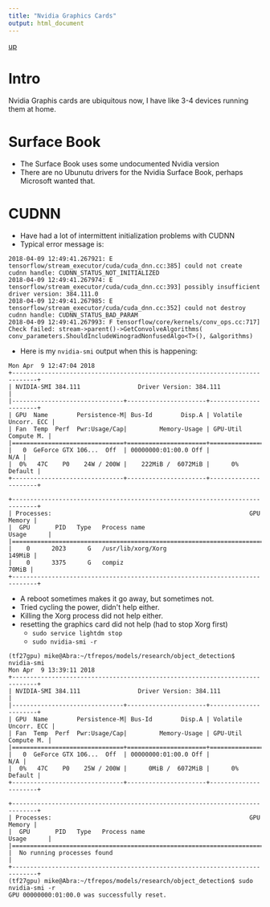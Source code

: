 ```yaml
---
title: "Nvidia Graphics Cards"
output: html_document
---
```

[up](https://mikewise2718.github.io/markdowndocs/)

# Intro
Nvidia Graphis cards are ubiquitous now, I have like 3-4 devices running them at home.

# Surface Book
- The Surface Book uses some undocumented Nvidia version
- There are no Ubunutu drivers for the Nvidia Surface Book, perhaps Microsoft wanted that.

# CUDNN
- Have had a lot of intermittent initialization problems with CUDNN
- Typical error message is:
```
2018-04-09 12:49:41.267921: E tensorflow/stream_executor/cuda/cuda_dnn.cc:385] could not create cudnn handle: CUDNN_STATUS_NOT_INITIALIZED
2018-04-09 12:49:41.267974: E tensorflow/stream_executor/cuda/cuda_dnn.cc:393] possibly insufficient driver version: 384.111.0
2018-04-09 12:49:41.267985: E tensorflow/stream_executor/cuda/cuda_dnn.cc:352] could not destroy cudnn handle: CUDNN_STATUS_BAD_PARAM
2018-04-09 12:49:41.267993: F tensorflow/core/kernels/conv_ops.cc:717] Check failed: stream->parent()->GetConvolveAlgorithms( conv_parameters.ShouldIncludeWinogradNonfusedAlgo<T>(), &algorithms)
```
- Here is my `nvidia-smi` output when this is happening:
```
Mon Apr  9 12:47:04 2018
+-----------------------------------------------------------------------------+
| NVIDIA-SMI 384.111                Driver Version: 384.111                   |
|-------------------------------+----------------------+----------------------+
| GPU  Name        Persistence-M| Bus-Id        Disp.A | Volatile Uncorr. ECC |
| Fan  Temp  Perf  Pwr:Usage/Cap|         Memory-Usage | GPU-Util  Compute M. |
|===============================+======================+======================|
|   0  GeForce GTX 106...  Off  | 00000000:01:00.0 Off |                  N/A |
|  0%   47C    P0    24W / 200W |    222MiB /  6072MiB |      0%      Default |
+-------------------------------+----------------------+----------------------+

+-----------------------------------------------------------------------------+
| Processes:                                                       GPU Memory |
|  GPU       PID   Type   Process name                             Usage      |
|=============================================================================|
|    0      2023      G   /usr/lib/xorg/Xorg                           149MiB |
|    0      3375      G   compiz                                        70MiB |
+-----------------------------------------------------------------------------+
```
- A reboot sometimes makes it go away, but sometimes not.
- Tried cycling the power, didn't help either.
- Killing the Xorg process did not help either.
- resetting the graphics card did not help (had to stop Xorg first)
   - `sudo service lightdm stop`
   - `sudo nvidia-smi -r`
```
(tf27gpu) mike@Abra:~/tfrepos/models/research/object_detection$ nvidia-smi
Mon Apr  9 13:39:11 2018
+-----------------------------------------------------------------------------+
| NVIDIA-SMI 384.111                Driver Version: 384.111                   |
|-------------------------------+----------------------+----------------------+
| GPU  Name        Persistence-M| Bus-Id        Disp.A | Volatile Uncorr. ECC |
| Fan  Temp  Perf  Pwr:Usage/Cap|         Memory-Usage | GPU-Util  Compute M. |
|===============================+======================+======================|
|   0  GeForce GTX 106...  Off  | 00000000:01:00.0 Off |                  N/A |
|  0%   47C    P0    25W / 200W |      0MiB /  6072MiB |      0%      Default |
+-------------------------------+----------------------+----------------------+

+-----------------------------------------------------------------------------+
| Processes:                                                       GPU Memory |
|  GPU       PID   Type   Process name                             Usage      |
|=============================================================================|
|  No running processes found                                                 |
+-----------------------------------------------------------------------------+
(tf27gpu) mike@Abra:~/tfrepos/models/research/object_detection$ sudo nvidia-smi -r
GPU 00000000:01:00.0 was successfully reset.
```
